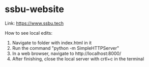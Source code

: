 # ssbu-website
Link: https://www.ssbu.tech

How to see local edits:
1. Navigate to folder with index.html in it
2. Run the command "python -m SimpleHTTPServer"
3. In a web browser, navigate to http://localhost:8000/
4. After finishing, close the local server with crtl+c in the terminal
